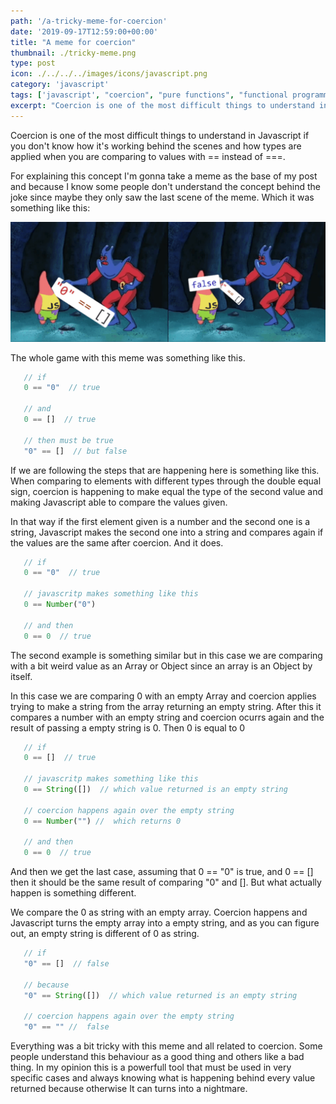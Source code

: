 ```yaml
---
path: '/a-tricky-meme-for-coercion'
date: '2019-09-17T12:59:00+00:00'
title: "A meme for coercion"
thumbnail: ./tricky-meme.png
type: post
icon: ./../../../images/icons/javascript.png
category: 'javascript'
tags: ['javascript', "coercion", "pure functions", "functional programming"]
excerpt: "Coercion is one of the most difficult things to understand in Javascript if you don't know how it's working behind the scenes and how types are applied when you are comparing to values."
---
```


Coercion is one of the most difficult things to understand in Javascript if you don't know how it's working behind the scenes and how types are applied when you are comparing to values with == instead of ===.

For explaining this concept I'm gonna take a meme as the base of my post and because I know some people don't understand the concept behind the joke since maybe they only saw the last scene of the meme. Which it was something like this:

![The tricky meme](./meme.png)

The whole game with this meme was something like this.

 ```js
    // if
    0 == "0"  // true

    // and 
    0 == []  // true
    
    // then must be true
    "0" == []  // but false
```

If we are following the steps that are happening here is something like this. When comparing to elements with different types through the double equal sign, coercion is happening to make equal the type of the second value and making Javascript able to compare the values given.

In that way if the first element given is a number and the second one is a string, Javascript makes the second one into a string and compares again if the values are the same after coercion. And it does.

 ```js
    // if
    0 == "0"  // true

    // javascritp makes something like this
    0 == Number("0")  
    
    // and then 
    0 == 0  // true
```

The second example is something similar but in this case we are comparing with a bit weird value as an Array or Object since an array is an Object by itself. 

In this case we are comparing 0 with an empty Array and coercion applies trying to make a string from the array returning an empty string. After this it compares a number with an empty string and coercion ocurrs again and the result of passing a empty string is 0. Then 0 is equal to 0


 ```js
    // if
    0 == []  // true

    // javascritp makes something like this
    0 == String([])  // which value returned is an empty string
    
    // coercion happens again over the empty string
    0 == Number("") //  which returns 0

    // and then 
    0 == 0  // true
```

And then we get the last case, assuming that 0 == "0" is true, and 0 == [] then it should be the same result of comparing "0" and []. But what actually happen is something different.

We compare the 0 as string with an empty array. Coercion happens and Javascript turns the empty array into a empty string, and as you can figure out, an empty string is different of 0 as string. 

 ```js
    // if
    "0" == []  // false

    // because
    "0" == String([])  // which value returned is an empty string
    
    // coercion happens again over the empty string
    "0" == "" //  false
```

Everything was a bit tricky with this meme and all related to coercion. Some people understand this behaviour as a good thing and others like a bad thing. In my opinion this is a powerfull tool that must be used in very specific cases and always knowing what is happening behind every value returned because otherwise It can turns into a nightmare.  
